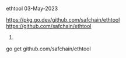 ethtool
03-May-2023


https://pkg.go.dev/github.com/safchain/ethtool
https://github.com/safchain/ethtool



01.
go get github.com/safchain/ethtool
